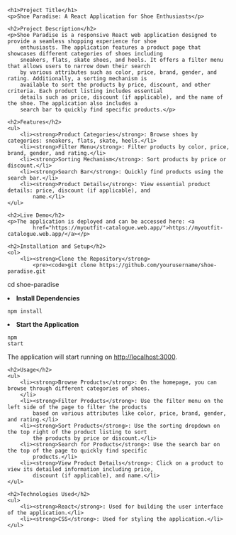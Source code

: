 <!DOCTYPE html>
<html>

<head>
    <meta charset="UTF-8">
    <title>Shoe Paradise: A React Application for Shoe Enthusiasts</title>
</head>

<body>

    <h1>Project Title</h1>
    <p>Shoe Paradise: A React Application for Shoe Enthusiasts</p>

    <h2>Project Description</h2>
    <p>Shoe Paradise is a responsive React web application designed to provide a seamless shopping experience for shoe
        enthusiasts. The application features a product page that showcases different categories of shoes including
        sneakers, flats, skate shoes, and heels. It offers a filter menu that allows users to narrow down their search
        by various attributes such as color, price, brand, gender, and rating. Additionally, a sorting mechanism is
        available to sort the products by price, discount, and other criteria. Each product listing includes essential
        details such as price, discount (if applicable), and the name of the shoe. The application also includes a
        search bar to quickly find specific products.</p>

    <h2>Features</h2>
    <ul>
        <li><strong>Product Categories</strong>: Browse shoes by categories: sneakers, flats, skate, heels.</li>
        <li><strong>Filter Menu</strong>: Filter products by color, price, brand, gender, and rating.</li>
        <li><strong>Sorting Mechanism</strong>: Sort products by price or discount.</li>
        <li><strong>Search Bar</strong>: Quickly find products using the search bar.</li>
        <li><strong>Product Details</strong>: View essential product details: price, discount (if applicable), and
            name.</li>
    </ul>

    <h2>Live Demo</h2>
    <p>The application is deployed and can be accessed here: <a
            href="https://myoutfit-catalogue.web.app/">https://myoutfit-catalogue.web.app/</a></p>

    <h2>Installation and Setup</h2>
    <ol>
        <li><strong>Clone the Repository</strong>
            <pre><code>git clone https://github.com/yourusername/shoe-paradise.git
cd shoe-paradise</code></pre>
        </li>
        <li><strong>Install Dependencies</strong>
            <pre><code>npm install</code></pre>
        </li>
        <li><strong>Start the Application</strong>
            <pre><code>npm start</code></pre>
            <p>The application will start running on <a href="http://localhost:3000">http://localhost:3000</a>.</p>
        </li>
    </ol>

    <h2>Usage</h2>
    <ul>
        <li><strong>Browse Products</strong>: On the homepage, you can browse through different categories of shoes.
        </li>
        <li><strong>Filter Products</strong>: Use the filter menu on the left side of the page to filter the products
            based on various attributes like color, price, brand, gender, and rating.</li>
        <li><strong>Sort Products</strong>: Use the sorting dropdown on the top right of the product listing to sort
            the products by price or discount.</li>
        <li><strong>Search for Products</strong>: Use the search bar on the top of the page to quickly find specific
            products.</li>
        <li><strong>View Product Details</strong>: Click on a product to view its detailed information including price,
            discount (if applicable), and name.</li>
    </ul>

    <h2>Technologies Used</h2>
    <ul>
        <li><strong>React</strong>: Used for building the user interface of the application.</li>
        <li><strong>CSS</strong>: Used for styling the application.</li>
    </ul>

</body>

</html>

